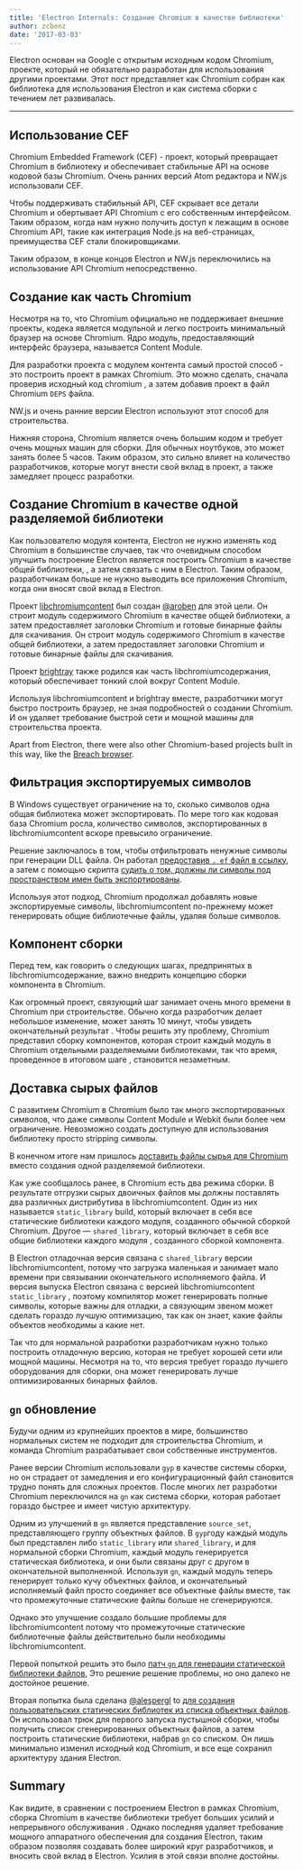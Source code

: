 ```yaml
---
title: 'Electron Internals: Создание Chromium в качестве библиотеки'
author: zcbenz
date: '2017-03-03'
---
```


Electron основан на Google с открытым исходным кодом Chromium, проекте, который не обязательно разработан для использования другими проектами. Этот пост представляет как Chromium собран как библиотека для использования Electron и как система сборки с течением лет развивалась.

---

## Использование CEF

Chromium Embedded Framework (CEF) - проект, который превращает Chromium в библиотеку и обеспечивает стабильные API на основе кодовой базы Chromium. Очень ранних версий Atom редактора и NW.js использовали CEF.

Чтобы поддерживать стабильный API, CEF скрывает все детали Chromium и обертывает API Chromium с его собственным интерфейсом. Таким образом, когда нам нужно получить доступ к лежащим в основе Chromium API, такие как интеграция Node.js на веб-страницах, преимущества CEF стали блокировщиками.

Таким образом, в конце концов Electron и NW.js переключились на использование API Chromium непосредственно.

## Создание как часть Chromium

Несмотря на то, что Chromium официально не поддерживает внешние проекты, кодека является модульной и легко построить минимальный браузер на основе Chromium. Ядро модуль, предоставляющий интерфейс браузера, называется Content Module.

Для разработки проекта с модулем контента самый простой способ - это построить проект в рамках Chromium. Это можно сделать, сначала проверив исходный код chromium , а затем добавив проект в файл Chromium `DEPS` файла.

NW.js и очень ранние версии Electron используют этот способ для строительства.

Нижняя сторона, Chromium является очень большим кодом и требует очень мощных машин для сборки. Для обычных ноутбуков, это может занять более 5 часов. Таким образом, это сильно влияет на количество разработчиков, которые могут внести свой вклад в проект, а также замедляет процесс разработки.

## Создание Chromium в качестве одной разделяемой библиотеки

Как пользователю модуля контента, Electron не нужно изменять код Chromium в большинстве случаев, так что очевидным способом улучшить построение Electron является построить Chromium в качестве общей библиотеки, , а затем связать с ним в Electron. Таким образом, разработчикам больше не нужно выводить все приложения Chromium, когда они вносят свой вклад в Electron.

Проект [libchromiumcontent](https://github.com/electron/libchromiumcontent) был создан [@aroben](https://github.com/aroben) для этой цели. Он строит модуль содержимого Chromium в качестве общей библиотеки, а затем предоставляет заголовки Chromium и готовые бинарные файлы для скачивания. Он строит модуль содержимого Chromium в качестве общей библиотеки, а затем предоставляет заголовки Chromium и готовые бинарные файлы для скачивания.

Проект [brightray](https://github.com/electron/brightray) также родился как часть libchromiumсодержания, который обеспечивает тонкий слой вокруг Content Module.

Используя libchromiumcontent и brightray вместе, разработчики могут быстро построить браузер, не зная подробностей о создании Chromium. И он удаляет требование быстрой сети и мощной машины для строительства проекта.

Apart from Electron, there were also other Chromium-based projects built in this way, like the [Breach browser](https://www.quora.com/Is-Breach-Browser-still-in-development).

## Фильтрация экспортируемых символов

В Windows существует ограничение на то, сколько символов одна общая библиотека может экспортировать. По мере того как кодовая база Chromium росла, количество символов, экспортированных в libchromiumcontent вскоре превысило ограничение.

Решение заключалось в том, чтобы отфильтровать ненужные символы при генерации DLL файла. Он работал [предоставив `. ef` файл в ссылку](https://github.com/electron/libchromiumcontent/pull/11/commits/85ca0f60208eef2c5013a29bb4cf3d21feb5030b), а затем с помощью скрипта [судить о том, должны ли символы под пространством имен быть экспортированы](https://github.com/electron/libchromiumcontent/pull/47/commits/d2fed090e47392254f2981a56fe4208938e538cd).

Используя этот подход, Chromium продолжал добавлять новые экспортируемые символы, libchromiumcontent по-прежнему может генерировать общие библиотечные файлы, удаляя больше символов.

## Компонент сборки

Перед тем, как говорить о следующих шагах, предпринятых в libchromiumсодержание, важно внедрить концепцию сборки компонента в Chromium.

Как огромный проект, связующий шаг занимает очень много времени в Chromium при строительстве. Обычно когда разработчик делает небольшое изменение, может занять 10 минут, чтобы увидеть окончательный результат . Чтобы решить эту проблему, Chromium представил сборку компонентов, которая строит каждый модуль в Chromium отдельными разделяемыми библиотеками, так что время, проведенное в итоговом шаге , становится незаметным.

## Доставка сырых файлов

С развитием Chromium в Chromium было так много экспортированных символов, что даже символы Content Module и Webkit были более чем ограничение. Невозможно создать доступную для использования библиотеку просто stripping символы.

В конечном итоге нам пришлось [доставить файлы сырья для Chromium](https://github.com/electron/libchromiumcontent/pull/98) вместо создания одной разделяемой библиотеки.

Как уже сообщалось ранее, в Chromium есть два режима сборки. В результате отгрузки сырых двоичных файлов мы должны поставлять два различных дистрибутива в libchromiumcontent. Один из них называется `static_library` build, который включает в себя все статические библиотеки каждого модуля, созданного обычной сборкой Chromium. Другое — `shared_library`, который включает в себя все общие библиотеки каждого модуля , созданного сборкой компонента.

В Electron отладочная версия связана с `shared_library` версии libchromiumcontent, потому что загрузка маленькая и занимает мало времени при связывании окончательного исполняемого файла. И версия выпуска Electron связана с версией libchromiumcontent `static_library` , поэтому компилятор может генерировать полные символы, которые важны для отладки, а связующим звеном может сделать гораздо лучшую оптимизацию, так как он знает, какие файлы объектов необходимы а какие нет.

Так что для нормальной разработки разработчикам нужно только построить отладочную версию, которая не требует хорошей сети или мощной машины. Несмотря на то, что версия требует гораздо лучшего оборудования для сборки, она может генерировать лучше оптимизированных бинарных файлов.

## `gn` обновление

Будучи одним из крупнейших проектов в мире, большинство нормальных систем не подходит для строительства Chromium, и команда Chromium разрабатывает свои собственные инструментов.

Ранее версии Chromium использовали `gyp` в качестве системы сборки, но он страдает от замедления и его конфигурационный файл становится трудно понять для сложных проектов. После многих лет разработки Chromium переключился на `gn` как система сборки, которая работает гораздо быстрее и имеет чистую архитектуру.

Одним из улучшений в `gn` является представление `source_set`, представляющего группу объектных файлов. В `gyp`году каждый модуль был представлен либо `static_library` или `shared_library`, и для нормальной сборки Chromium, каждый модуль генерируется статическая библиотека, и они были связаны друг с другом в окончательной выполненной. Используя `gn`, каждый модуль теперь генерирует только кучу объектных файлов, и окончательный исполняемый файл просто соединяет все объектные файлы вместе, так что промежуточные статические файлы больше не сгенерируются.

Однако это улучшение создало большие проблемы для libchromiumcontent потому что промежуточные статические библиотечные файлы действительно были необходимы libchromiumcontent.

Первой попыткой решить это было [патч `gn` для генерации статической библиотеки файлов](https://github.com/electron/libchromiumcontent/pull/239), Это решение решение проблемы, но оно далеко не достойное решение.

Вторая попытка была сделана [@alespergl](https://github.com/alespergl) to [для создания пользовательских статических библиотек из списка объектных файлов](https://github.com/electron/libchromiumcontent/pull/249). Он использовал трюк для первого запуска пустышной сборки, чтобы получить список сгенерированных объектных файлов, а затем построить статические библиотеки, набрав `gn` со списком. Он лишь минимально изменил исходный код Chromium, и все еще сохранил архитектуру здания Electron.

## Summary

Как видите, в сравнении с построением Electron в рамках Chromium, сборка Chromium в качестве библиотеки требует больших усилий и непрерывного обслуживания . Однако последняя удаляет требование мощного аппаратного обеспечения для создания Electron, таким образом позволяя создавать более широкий круг разработчиков, и вносить свой вклад в Electron. Усилия в этой связи вполне достойны.

